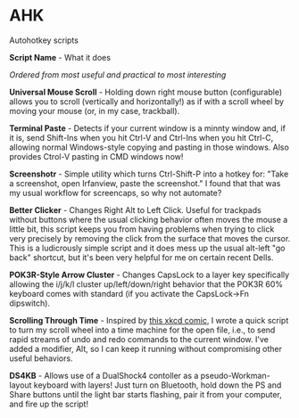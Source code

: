 # AHK
Autohotkey scripts

**Script Name** - What it does

*Ordered from most useful and practical to most interesting*


**Universal Mouse Scroll** - Holding down right mouse button (configurable) allows you to scroll (vertically and horizontally!) as if with a scroll wheel by moving your mouse (or, in my case, trackball). 

**Terminal Paste** - Detects if your current window is a minnty window and, if it is, send Shift-Ins when you hit Ctrl-V and Ctrl-Ins when you hit Ctrl-C, allowing normal Windows-style copying and pasting in those windows. Also provides Ctrol-V pasting in CMD windows now!

**Screenshotr** - Simple utility which turns Ctrl-Shift-P into a hotkey for: "Take a screenshot, open Irfanview, paste the screenshot." I found that that was my usual workflow for screencaps, so why not automate?

**Better Clicker** - Changes Right Alt to Left Click. Useful for trackpads without buttons where the usual clicking behavior often moves the mouse a little bit, this script keeps you from having problems when trying to click very precisely by removing the click from the surface that moves the cursor. This is a ludicrously simple script and it does mess up the usual alt-left "go back" shortcut, but it's been very helpful for me on certain recent Dells.

**POK3R-Style Arrow Cluster** - Changes CapsLock to a layer key specifically allowing the i/j/k/l cluster up/left/down/right behavior that the POK3R 60% keyboard comes with standard (if you activate the CapsLock->Fn dipswitch).

**Scrolling Through Time** - Inspired by [this xkcd comic](https://www.xkcd.com/1806/), I wrote a quick script to turn my scroll wheel into a time machine for the open file, i.e., to send rapid streams of undo and redo commands to the current window. I've added a modifier, Alt, so I can keep it running without compromising other useful behaviors.

**DS4KB** - Allows use of a DualShock4 contoller as a pseudo-Workman-layout keyboard with layers! Just turn on Bluetooth, hold down the PS and Share buttons until the light bar starts flashing, pair it from your computer, and fire up the script!
